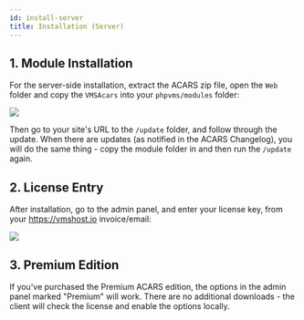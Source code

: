 ```yaml
---
id: install-server
title: Installation (Server)
---
```


## 1. Module Installation

For the server-side installation, extract the ACARS zip file, open the `Web`
folder and copy the `VMSAcars` into your `phpvms/modules` folder:

![](img/copy_module_folder.png)

Then go to your site's URL to the `/update` folder, and follow through the
update. When there are updates (as notified in the ACARS Changelog), you will do
the same thing - copy the module folder in and then run the `/update` again.

## 2. License Entry

After installation, go to the admin panel, and enter your license key, from your
https://vmshost.io invoice/email:

![](img/module_config.png)

## 3. Premium Edition

If you've purchased the Premium ACARS edition, the options in the admin panel
marked "Premium" will work. There are no additional downloads - the client will
check the license and enable the options locally.
